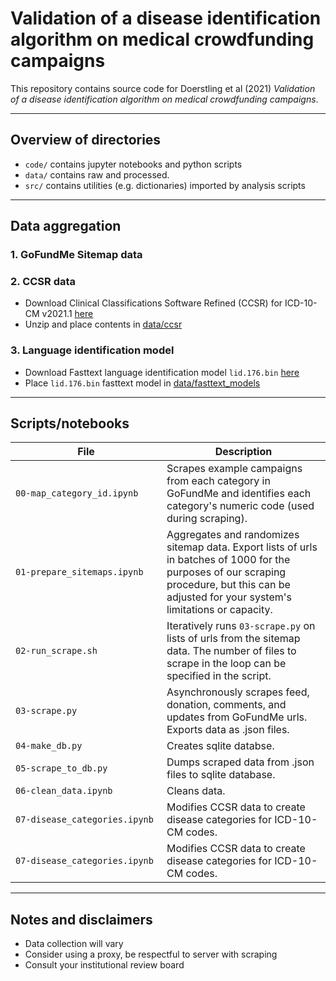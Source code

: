 # Validation of a disease identification algorithm on medical crowdfunding campaigns

This repository contains source code for Doerstling et al (2021) *Validation of a disease identification algorithm on medical crowdfunding campaigns*.

----
## Overview of directories

- `code/` contains jupyter notebooks and python scripts
- `data/` contains raw and processed.
- `src/` contains utilities (e.g. dictionaries) imported by analysis scripts

----

## Data aggregation

### 1. GoFundMe Sitemap data 


### 2. CCSR data
- Download Clinical Classifications Software Refined (CCSR) for ICD-10-CM v2021.1 [here](https://www.hcup-us.ahrq.gov/toolssoftware/ccsr/DXCCSR_v2021-1.zip)
- Unzip and place contents in [data/ccsr](data/ccsr)

### 3. Language identification model
- Download Fasttext language identification model `lid.176.bin` [here](https://fasttext.cc/docs/en/language-identification.html)
- Place `lid.176.bin` fasttext model in [data/fasttext_models](data/fasttext_models)

----

## Scripts/notebooks

File <img width=300> | Description
--- | ---
`00-map_category_id.ipynb`  | Scrapes example campaigns from each category in GoFundMe and identifies each category's numeric code (used during scraping).
`01-prepare_sitemaps.ipynb` <img width=300> | Aggregates and randomizes sitemap data. Export lists of urls in batches of 1000 for the purposes of our scraping procedure, but this can be adjusted for your system's limitations or capacity.
`02-run_scrape.sh` <img width=300> | Iteratively runs `03-scrape.py` on lists of urls from the sitemap data. The number of files to scrape in the loop can be specified in the script.
`03-scrape.py` <img width=300> | Asynchronously scrapes feed, donation, comments, and updates from GoFundMe urls. Exports data as .json files.
`04-make_db.py` <img width=300> | Creates sqlite databse.
`05-scrape_to_db.py` <img width=200> | Dumps scraped data from .json files to sqlite database.
`06-clean_data.ipynb` <img width=200> | Cleans data.
`07-disease_categories.ipynb` <img width=200> | Modifies CCSR data to create disease categories for ICD-10-CM codes.
`07-disease_categories.ipynb` <img width=200> | Modifies CCSR data to create disease categories for ICD-10-CM codes.



----

## Notes and disclaimers
- Data collection will vary
- Consider using a proxy, be respectful to server with scraping
- Consult your institutional review board
